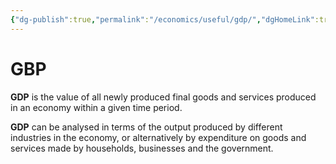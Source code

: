 ```yaml
---
{"dg-publish":true,"permalink":"/economics/useful/gdp/","dgHomeLink":true,"dgPassFrontmatter":false}
---
```



# GBP

**GDP** is the value of all newly produced final goods
and services produced in an economy within a given
time period.

**GDP** can be analysed in terms of the output
produced by different industries in the economy, or
alternatively by expenditure on goods and services
made by households, businesses and
the government.

